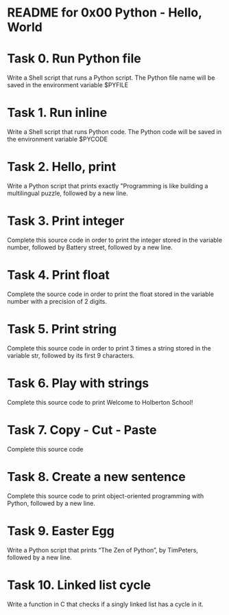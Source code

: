 # README for 0x00 Python - Hello, World

# Task 0. Run Python file
Write a Shell script that runs a Python script. The Python file name will be saved in the environment variable $PYFILE

# Task 1. Run inline
Write a Shell script that runs Python code. The Python code will be saved in the environment variable $PYCODE

# Task 2. Hello, print
Write a Python script that prints exactly "Programming is like building a multilingual puzzle, followed by a new line.

# Task 3. Print integer
Complete this source code in order to print the integer stored in the variable number, followed by Battery street, followed by a new line.

# Task 4. Print float
Complete the source code in order to print the float stored in the variable number with a precision of 2 digits.

# Task 5. Print string
Complete this source code in order to print 3 times a string stored in the variable str, followed by its first 9 characters.

# Task 6. Play with strings
Complete this source code to print Welcome to Holberton School!

# Task 7. Copy - Cut - Paste
Complete this source code

# Task 8. Create a new sentence
Complete this source code to print object-oriented programming with Python, followed by a new line.

# Task 9. Easter Egg
Write a Python script that prints “The Zen of Python”, by TimPeters, followed by a new line.

# Task 10. Linked list cycle
Write a function in C that checks if a singly linked list has a cycle in it.